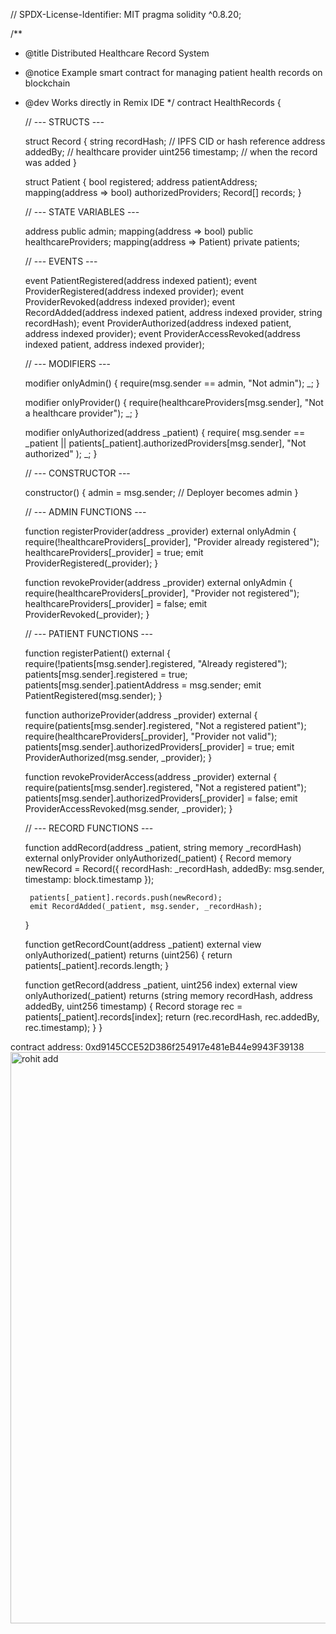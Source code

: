 // SPDX-License-Identifier: MIT
pragma solidity ^0.8.20;

/**
 * @title Distributed Healthcare Record System
 * @notice Example smart contract for managing patient health records on blockchain
 * @dev Works directly in Remix IDE
 */
contract HealthRecords {

    // --- STRUCTS ---

    struct Record {
        string recordHash;     // IPFS CID or hash reference
        address addedBy;       // healthcare provider
        uint256 timestamp;     // when the record was added
    }

    struct Patient {
        bool registered;
        address patientAddress;
        mapping(address => bool) authorizedProviders;
        Record[] records;
    }

    // --- STATE VARIABLES ---

    address public admin;
    mapping(address => bool) public healthcareProviders;
    mapping(address => Patient) private patients;

    // --- EVENTS ---

    event PatientRegistered(address indexed patient);
    event ProviderRegistered(address indexed provider);
    event ProviderRevoked(address indexed provider);
    event RecordAdded(address indexed patient, address indexed provider, string recordHash);
    event ProviderAuthorized(address indexed patient, address indexed provider);
    event ProviderAccessRevoked(address indexed patient, address indexed provider);

    // --- MODIFIERS ---

    modifier onlyAdmin() {
        require(msg.sender == admin, "Not admin");
        _;
    }

    modifier onlyProvider() {
        require(healthcareProviders[msg.sender], "Not a healthcare provider");
        _;
    }

    modifier onlyAuthorized(address _patient) {
        require(
            msg.sender == _patient ||
            patients[_patient].authorizedProviders[msg.sender],
            "Not authorized"
        );
        _;
    }

    // --- CONSTRUCTOR ---

    constructor() {
        admin = msg.sender; // Deployer becomes admin
    }

    // --- ADMIN FUNCTIONS ---

    function registerProvider(address _provider) external onlyAdmin {
        require(!healthcareProviders[_provider], "Provider already registered");
        healthcareProviders[_provider] = true;
        emit ProviderRegistered(_provider);
    }

    function revokeProvider(address _provider) external onlyAdmin {
        require(healthcareProviders[_provider], "Provider not registered");
        healthcareProviders[_provider] = false;
        emit ProviderRevoked(_provider);
    }

    // --- PATIENT FUNCTIONS ---

    function registerPatient() external {
        require(!patients[msg.sender].registered, "Already registered");
        patients[msg.sender].registered = true;
        patients[msg.sender].patientAddress = msg.sender;
        emit PatientRegistered(msg.sender);
    }

    function authorizeProvider(address _provider) external {
        require(patients[msg.sender].registered, "Not a registered patient");
        require(healthcareProviders[_provider], "Provider not valid");
        patients[msg.sender].authorizedProviders[_provider] = true;
        emit ProviderAuthorized(msg.sender, _provider);
    }

    function revokeProviderAccess(address _provider) external {
        require(patients[msg.sender].registered, "Not a registered patient");
        patients[msg.sender].authorizedProviders[_provider] = false;
        emit ProviderAccessRevoked(msg.sender, _provider);
    }

    // --- RECORD FUNCTIONS ---

    function addRecord(address _patient, string memory _recordHash)
        external
        onlyProvider
        onlyAuthorized(_patient)
    {
        Record memory newRecord = Record({
            recordHash: _recordHash,
            addedBy: msg.sender,
            timestamp: block.timestamp
        });

        patients[_patient].records.push(newRecord);
        emit RecordAdded(_patient, msg.sender, _recordHash);
    }

    function getRecordCount(address _patient)
        external
        view
        onlyAuthorized(_patient)
        returns (uint256)
    {
        return patients[_patient].records.length;
    }

    function getRecord(address _patient, uint256 index)
        external
        view
        onlyAuthorized(_patient)
        returns (string memory recordHash, address addedBy, uint256 timestamp)
    {
        Record storage rec = patients[_patient].records[index];
        return (rec.recordHash, rec.addedBy, rec.timestamp);
    }
}

contract address: 0xd9145CCE52D386f254917e481eB44e9943F39138
<img width="1410" height="914" alt="rohit add" src="https://github.com/user-attachments/assets/fdb61388-925e-4ac9-9ea7-7d0f632cff69" />



